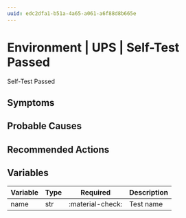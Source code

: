 ```yaml
---
uuid: edc2dfa1-b51a-4a65-a061-a6f88d8b665e
---
```

# Environment | UPS | Self-Test Passed

Self-Test Passed

## Symptoms

## Probable Causes

## Recommended Actions

## Variables

Variable | Type | Required | Description
--- | --- | --- | ---
name | str | :material-check: | Test name
